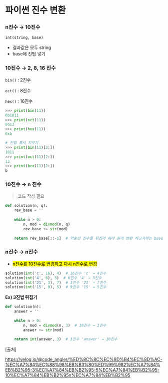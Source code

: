 # 파이썬 진수 변환

### n진수 → 10진수

`int(string, base)`

- 결과값은 모두 string
- base에 진법 넣기



### 10진수 → 2, 8, 16 진수

`bin()` : 2진수 

`oct()` : 8진수

`hex()` : 16진수

````python
>>> print(bin(11))
0b1011
>>> print(oct(11))
0o13
>>> print(hex(11))
0xb
````

````python
# 진법 표시 지우기
>>> print(bin(11)[2:])
1011
>>> print(oct(11)[2:])
13
>>> print(hex(11)[2:])
b
````



### 10진수 → n 진수

> 코드 작성 필요

```python
def solution(n, q):
    rev_base = ''
    
    while n > 0:
        n, mod = divmod(n, q)
        rev_base += str(mod)
    
    return rev_base[::-1]  # 역순인 진수를 뒤집어 줘야 원래 변환 하고자하는 base가 출력
```



### n진수 → n진수

-  <mark>n진수를 10진수로 변경하고 다시 n진수로 변경</mark>

````python
solution(int('c', 16), 4)  # 16진수 'c' → 4진수
solution(int('4', 6), 3)  # 6진수 '4' → 3진수
solution(int('21', 3), 7)  # 3진수 '21' → 7진수
solution(int('15', 9), 5)  # 9진수 '15' → 5진수
````



**Ex) 3진법 뒤집기**

````python
def solution(n):
    answer = ''
    
    while n > 0:
        n, mod = divmod(n, 3)  # 10진수 → 3진수
        answer += str(mod)
    
    return int(answer, 3)  # 3진수 'answer' → 10진수
````

[출처]

https://velog.io/@code_angler/%ED%8C%8C%EC%9D%B4%EC%8D%AC-%EC%A7%84%EC%88%98%EB%B3%80%ED%99%982%EC%A7%84%EB%B2%95-3%EC%A7%84%EB%B2%95-5%EC%A7%84%EB%B2%95-10%EC%A7%84%EB%B2%95n%EC%A7%84%EB%B2%95
